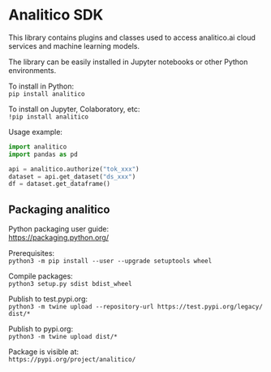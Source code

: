 
# Analitico SDK

This library contains plugins and classes used to access analitico.ai cloud services and machine learning models.  

The library can be easily installed in Jupyter notebooks or other Python environments.

To install in Python:  
`pip install analitico`

To install on Jupyter, Colaboratory, etc:  
`!pip install analitico`

Usage example:  
```python
import analitico
import pandas as pd

api = analitico.authorize("tok_xxx")
dataset = api.get_dataset("ds_xxx")
df = dataset.get_dataframe()
```

## Packaging analitico

Python packaging user guide:  
https://packaging.python.org/

Prerequisites:  
`python3 -m pip install --user --upgrade setuptools wheel`

Compile packages:  
`python3 setup.py sdist bdist_wheel`

Publish to test.pypi.org:  
`python3 -m twine upload --repository-url https://test.pypi.org/legacy/ dist/*`

Publish to pypi.org:  
`python3 -m twine upload dist/*`

Package is visible at:  
`https://pypi.org/project/analitico/`
